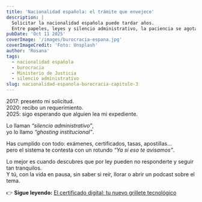 ```yaml
---
title: 'Nacionalidad española: el trámite que envejece'
description: |
  Solicitar la nacionalidad española puede tardar años. 
  Entre papeles, leyes y silencio administrativo, la paciencia se agota.
pubDate: 'Oct 11 2025'
coverImage: '/images/burocracia-espana.jpg'
coverImageCredit: 'Foto: Unsplash'
author: 'Rosana'
tags:
  - nacionalidad española
  - burocracia
  - Ministerio de Justicia
  - silencio administrativo
slug: nacionalidad-espanola-burocracia-capitulo-3
---
```


2017: presento mi solicitud.  
2020: recibo un requerimiento.  
2025: sigo esperando que alguien lea mi expediente.

Lo llaman _“silencio administrativo”_,  
yo lo llamo _“ghosting institucional”_.

Has cumplido con todo: exámenes, certificados, tasas, apostillas…  
pero el sistema te contesta con un rotundo _“Ya si eso te avisamos”_.

Lo mejor es cuando descubres que por ley pueden no responderte y seguir tan tranquilos.  
Y tú, con la vida en pausa, sin saber si reír, llorar o abrir un podcast sobre el tema.

👉 **Sigue leyendo:** [El certificado digital: tu nuevo grillete tecnológico](/posts/nacionalidad-espanola-burocracia-capitulo-4)
